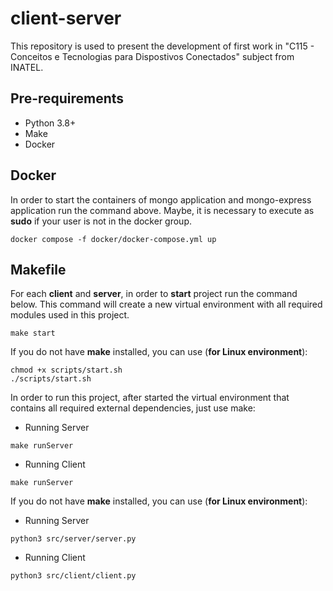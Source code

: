 # client-server

This repository is used to present the development of first work in "C115 - Conceitos e Tecnologias para Dispostivos Conectados" subject from INATEL.

## **Pre-requirements**
*   Python 3.8+
*   Make
*   Docker

## **Docker**
In order to start the containers of mongo application and mongo-express application run the command above. Maybe, it is necessary to execute as **sudo** if your user is not in the docker group.

```shell
docker compose -f docker/docker-compose.yml up
```

## **Makefile**
For each **client** and **server**, in order to **start** project run the command below. This command will create a new virtual environment with all required modules used in this project.

```shell
make start
```

If you do not have **make** installed, you can use (**for Linux environment**):

```shell
chmod +x scripts/start.sh
./scripts/start.sh
```

In order to run this project, after started the virtual environment that contains all required external dependencies, just use make:

*   Running Server
```shell
make runServer
```

*   Running Client
```shell
make runServer
```

If you do not have **make** installed, you can use (**for Linux environment**):

*   Running Server
```shell
python3 src/server/server.py
```

*   Running Client
```shell
python3 src/client/client.py
```